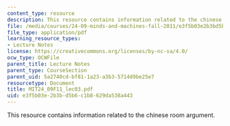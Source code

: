 ```yaml
---
content_type: resource
description: This resource contains information related to the chinese room argument.
file: /media/courses/24-09-minds-and-machines-fall-2011/e3f5b03e2b3bd5b6c1b8629da538a443_MIT24_09F11_lec03.pdf
file_type: application/pdf
learning_resource_types:
- Lecture Notes
license: https://creativecommons.org/licenses/by-nc-sa/4.0/
ocw_type: OCWFile
parent_title: Lecture Notes
parent_type: CourseSection
parent_uid: 5a2740cd-bf81-1a23-a3b3-5714d9be25e7
resourcetype: Document
title: MIT24_09F11_lec03.pdf
uid: e3f5b03e-2b3b-d5b6-c1b8-629da538a443
---
```

This resource contains information related to the chinese room argument.